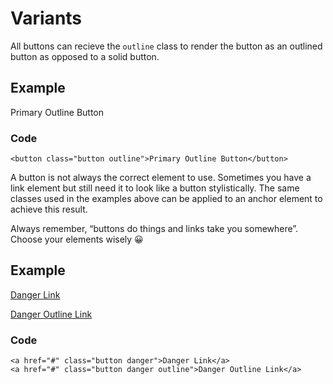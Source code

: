 # Variants

All buttons can recieve the `outline` class to render the button as an outlined button as opposed to a solid button.

## Example

Primary Outline Button

### Code

    <button class="button outline">Primary Outline Button</button>

A button is not always the correct element to use. Sometimes you have a link element but still need it to look like a button stylistically. The same classes used in the examples above can be applied to an anchor element to achieve this result.

Always remember, “buttons do things and links take you somewhere”. Choose your elements wisely 😀

## Example

<a href="#" class="button danger">Danger Link</a>

<a href="#" class="button danger outline">Danger Outline Link</a>

### Code

    <a href="#" class="button danger">Danger Link</a>
    <a href="#" class="button danger outline">Danger Outline Link</a>
